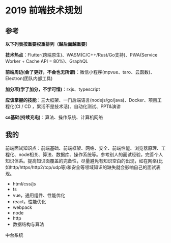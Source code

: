# 2019 前端技术规划

## 参考

**以下列表按重要权重排列（越后面越重要）**

**技术热点**：Flutter(跨端原生)、WASM(C/C++/Rust/Go支持)、PWA(Service Worker + Cache API = 80%)、GraphQL

**前端周边(会了更好，不会也无所谓)**：微信小程序(mpvue、taro、云函数)、Electron(团队内部工具)

**加分项(学了加分，不学可惜)**：rxjs、typescript

**应该掌握的技能**：三大框架、一门后端语言(nodejs/go/java)、Docker、项目工程化(CI / CD ，累活不是技术活)、自动化测试、PPT&演讲 

**cs基础(持续充电)**：算法、操作系统、计算机网络

## 我的

前端面试知识点：前端基础、前端框架、网络、安全、前端性能、浏览器原理、工程化、node相关、算法、数据库、操作系统等。参考别人的面试经验，完善个人知识体系。提高知识面覆盖的完备性，尽量避免有知识空白的出现，如在网络(比如http/https/http2/tcp/udp等)和安全等领域知识的缺失就会影响自己的面试表现。

- html/css/js
- ts
- vue，通用组件、性能优化
- react，性能优化
- webpack
- node
- http
- 数据结构与算法

中台系统






